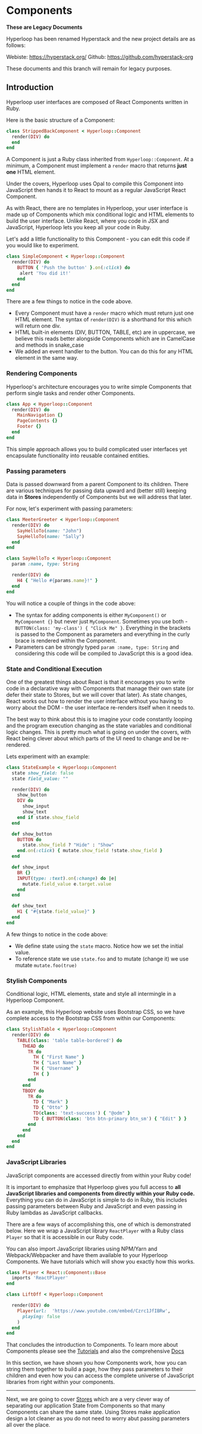 # Components

**These are Legacy Documents**

Hyperloop has been renamed Hyperstack and the new project details are as follows:

Webiste: https://hyperstack.org/
Github: https://github.com/hyperstack-org

These documents and this branch will remain for legacy purposes.

## Introduction

Hyperloop user interfaces are composed of React Components written in Ruby.

Here is the basic structure of a Component:

```ruby
class StrippedBackComponent < Hyperloop::Component
  render(DIV) do
  end
end
```

A Component is just a Ruby class inherited from `Hyperloop::Component`. At a minimum, a Component must implement a `render` macro that returns **just one** HTML element.

Under the covers, Hyperloop uses Opal to compile this Component into JavaScript then hands it to React to mount as a regular JavaScript React Component.

As with React, there are no templates in Hyperloop, your user interface is made up of Components which mix conditional logic and HTML elements to build the user interface. Unlike React, where you code in JSX and JavaScript, Hyperloop lets you keep all your code in Ruby.

Let's add a little functionality to this Component - you can edit this code if you would like to experiment.

```ruby runable
class SimpleComponent < Hyperloop::Component
  render(DIV) do
    BUTTON { 'Push the button' }.on(:click) do
     alert 'You did it!'
    end
  end
end
```

There are a few things to notice in the code above.

+ Every Component must have a `render` macro which must return just one HTML element. The syntax of `render(DIV)` is a shorthand for this which will return one div.
+ HTML built-in elements (DIV, BUTTON, TABLE, etc) are in uppercase, we believe this reads better alongside Components which are in CamelCase and methods in snake_case
+ We added an event handler to the button. You can do this for any HTML element in the same way.

### Rendering Components

Hyperloop's architecture encourages you to write simple Components that perform single tasks and render other Components.

```ruby
class App < Hyperloop::Component
  render(DIV) do
    MainNavigation {}
    PageContents {}
    Footer {}
  end
end
```

This simple approach allows you to build complicated user interfaces yet encapsulate functionality into reusable contained entities.

### Passing parameters

Data is passed downward from a parent Component to its children. There are various techniques for passing data upward and (better still) keeping data in **Stores** independently of Components but we will address that later.

For now, let's experiment with passing parameters:

```ruby runable
class MeeterGreeter < Hyperloop::Component
  render(DIV) do
    SayHelloTo(name: "John")
    SayHelloTo(name: "Sally")
  end
end

class SayHelloTo < Hyperloop::Component
  param :name, type: String

  render(DIV) do
    H4 { "Hello #{params.name}!" }
  end
end
```

You will notice a couple of things in the code above:

+ The syntax for adding components is either `MyComponent()` or `MyComponent {}` but never just `MyComponent`. Sometimes you use both - `BUTTON(class: 'my-class') { "Click Me" }`. Everything in the brackets is passed to the Component as parameters and everything in the curly brace is rendered within the Component.
+ Parameters can be strongly typed `param :name, type: String` and considering this code will be compiled to JavaScript this is a good idea.

### State and Conditional Execution

One of the greatest things about React is that it encourages you to write code in a declarative way with Components that manage their own state (or defer their state to Stores, but we will cover that later). As state changes, React works out how to render the user interface without you having to worry about the DOM - the user interface re-renders itself when it needs to.

The best way to think about this is to imagine your code constantly looping and the program execution changing as the state variables and conditional logic changes. This is pretty much what is going on under the covers, with React being clever about which parts of the UI need to change and be re-rendered.

Lets experiment with an example:

```ruby runable
class StateExample < Hyperloop::Component
  state show_field: false
  state field_value: ""

  render(DIV) do
    show_button
    DIV do
      show_input
      show_text
    end if state.show_field
  end

  def show_button
    BUTTON do
      state.show_field ? "Hide" : "Show"
    end.on(:click) { mutate.show_field !state.show_field }
  end

  def show_input
    BR {}
    INPUT(type: :text).on(:change) do |e|
      mutate.field_value e.target.value
    end
  end

  def show_text
    H1 { "#{state.field_value}" }
  end
end
```

A few things to notice in the code above:

+ We define state using the `state` macro. Notice how we set the initial value.
+ To reference state we use `state.foo` and to mutate (change it) we use mutate `mutate.foo(true)`

### Stylish Components

Conditional logic, HTML elements, state and style all intermingle in a Hyperloop Component.

As an example, this Hyperloop website uses Bootstrap CSS, so we have complete access to the Bootstrap CSS from within our Components:

```ruby runable
class StylishTable < Hyperloop::Component
  render(DIV) do
    TABLE(class: 'table table-bordered') do
      THEAD do
        TR do
          TH { "First Name" }
          TH { "Last Name" }
          TH { "Username" }
          TH { }
        end
      end
      TBODY do
        TR do
          TD { "Mark" }
          TD { "Otto" }
          TD(class: 'text-success') { "@odm" }
          TD { BUTTON(class: 'btn btn-primary btn_sm') { "Edit" } }
        end
      end
    end
  end
end
```

### JavaScript Libraries

JavaScript components are accessed directly from within your Ruby code!

It is important to emphasize that Hyperloop gives you full access to **all JavaScript libraries and components from directly within your Ruby code.** Everything you can do in JavaScript is simple to do in Ruby, this includes passing parameters between Ruby and JavaScript and even passing in Ruby lambdas as JavaScript callbacks.

There are a few ways of accomplishing this, one of which is demonstrated below. Here we wrap a JavaScript library `ReactPlayer` with a Ruby class `Player` so that it is accessible in our Ruby code.

You can also import JavaScript libraries using NPM/Yarn and Webpack/Webpacker and have them available to your Hyperloop Components. We have tutorials which will show you exactly how this works.

```ruby runable
class Player < React::Component::Base
  imports 'ReactPlayer'
end

class LiftOff < Hyperloop::Component

  render(DIV) do
    Player(url:  'https://www.youtube.com/embed/Czrc1JfIBRw',
      playing: false
    )
  end
end
```

That concludes the introduction to Components. To learn more about Components please see the [Tutorials](/tutorials) and also the comprehensive [Docs](/docs/architecture)

In this section, we have shown you how Components work, how you can string them together to build a page, how they pass parameters to their children and even how you can access the complete universe of JavaScript libraries from right within your components.

-------------------------------

Next, we are going to cover [Stores](/start/stores) which are a very clever way of separating our application State from Components so that many Components can share the same state. Using Stores make application design a lot cleaner as you do not need to worry abut passing parameters all over the place.
